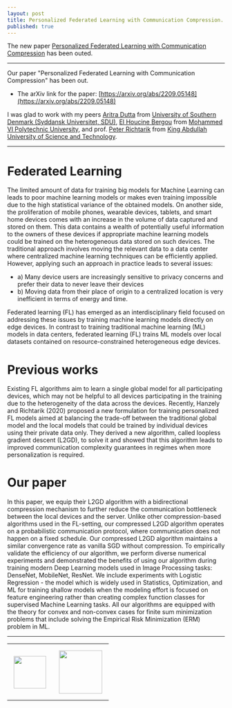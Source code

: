 ```yaml
---
layout: post
title: Personalized Federated Learning with Communication Compression.
published: true
---
```


The new paper [Personalized Federated Learning with Communication Compression](https://arxiv.org/abs/2209.05148) has been outed.

---

Our paper "Personalized Federated Learning with Communication Compression" has been out.
* The arXiv link for the paper: [https://arxiv.org/abs/2209.05148](https://arxiv.org/abs/2209.05148)

I was glad to work with my peers [Aritra Dutta](http://www.aritradutta.com/) from [University of Southern Denmark (Syddansk Universitet, SDU)](https://www.sdu.dk/en), [El Houcine Bergou](https://zhizeli.github.io/) from [Mohammed VI Polytechnic University](https://www.um6p.ma/index.php/en/vision), 
and prof. [Peter Richtarik](https://richtarik.org/) from [King Abdullah University of Science and Technology](https://cemse.kaust.edu.sa/).

----

# Federated Learning

The limited amount of data for training big models for Machine Learning can leads to poor machine learning models or makes even training impossible due to the high statistical variance of the obtained models.
On another side, the proliferation of mobile phones, wearable devices, tablets, and smart home devices comes with an increase in the volume of data captured and stored on them.
This data contains a wealth of potentially useful information to the owners of these devices if appropriate machine learning models could be trained on the heterogeneous data stored on such devices. 
The traditional approach involves moving the relevant data to a data center where centralized machine learning techniques can be efficiently applied. 
However, applying such an approach in practice leads to several issues: 
* a) Many device users are increasingly sensitive to privacy concerns and prefer their data to never leave their devices
* b) Moving data from their place of origin to a centralized location is very inefficient in terms of energy and time. 

Federated learning (FL) has emerged as an interdisciplinary field focused on addressing these issues by training machine learning models directly on edge devices. 
In contrast to training traditional machine learning (ML) models in data centers, federated learning (FL) trains ML models over local datasets contained on resource-constrained heterogeneous edge devices.

# Previous works

Existing FL algorithms aim to learn a single global model for all participating devices, which may not be helpful to all devices participating in the training due to the heterogeneity of the data across 
the devices. Recently, Hanzely and Richtarik (2020) proposed a new formulation for training personalized FL models aimed at balancing the trade-off between the traditional global model and the local models 
that could be trained by individual devices using their private data only. 
They derived a new algorithm, called loopless gradient descent (L2GD), to solve it and showed that this algorithm leads to improved communication complexity guarantees in regimes when more personalization is required. 

# Our paper

In this paper, we equip their L2GD algorithm with a bidirectional compression mechanism to further reduce the communication bottleneck between the local devices and the server. 
Unlike other compression-based algorithms used in the FL-setting, our compressed L2GD algorithm operates on a probabilistic communication protocol, where communication does not happen on a fixed schedule. 
Our compressed L2GD algorithm maintains a similar convergence rate as vanilla SGD without compression. 
To empirically validate the efficiency of our algorithm, we perform diverse numerical experiments and demonstrated the benefits of using our algorithm during training modern Deep Learning models used in Image Processing tasks: DenseNet, MobileNet,
ResNet. We include experiments with Logistic Regression - the model which is widely used in Statistics, Optimization, and ML for training shallow models when the modeling effort is focused on feature engineering rather than creating complex function classes for supervised Machine Learning tasks. All our algorithms are equipped with the theory for convex and non-convex cases for finite sum minimization problems that include solving the Empirical Risk Minimization (ERM) problem in ML.

---

<table style="text-align:center;">
<tr>
<td style="padding:15px;text-align:center;vertical-align:middle;"> <img height="75px" src="https://burlachenkok.github.io/materials/UM6P-logo.png"/> </td>
<td style="padding:15px;text-align:center;vertical-align:middle;"> <img height="100px" src="https://burlachenkok.github.io/materials/KAUST-logo.png"/> </td> 
</tr>
</table>
